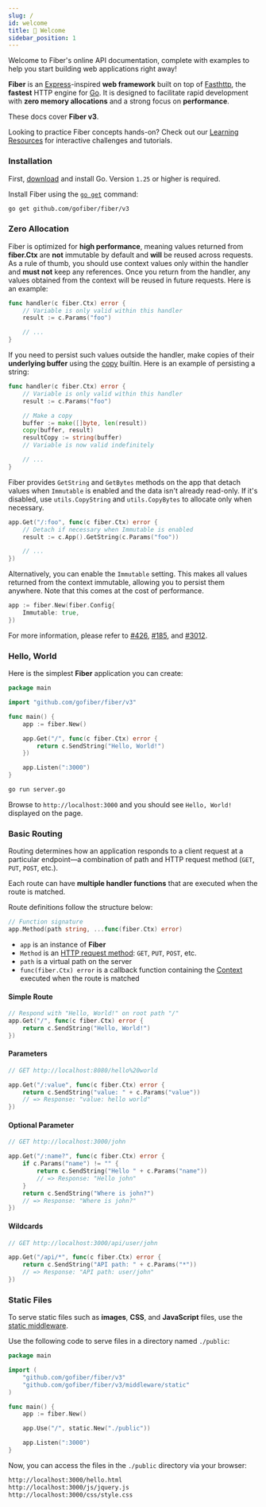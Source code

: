 ```yaml
---
slug: /
id: welcome
title: 👋 Welcome
sidebar_position: 1
---
```

Welcome to Fiber's online API documentation, complete with examples to help you start building web applications right away!

**Fiber** is an [Express](https://github.com/expressjs/express)-inspired **web framework** built on top of [Fasthttp](https://github.com/valyala/fasthttp), the **fastest** HTTP engine for [Go](https://go.dev/doc/). It is designed to facilitate rapid development with **zero memory allocations** and a strong focus on **performance**.

These docs cover **Fiber v3**.

Looking to practice Fiber concepts hands-on? Check out our [Learning Resources](./extra/learning-resources) for interactive challenges and tutorials.

### Installation

First, [download](https://go.dev/dl/) and install Go. Version `1.25` or higher is required.

Install Fiber using the [`go get`](https://pkg.go.dev/cmd/go/#hdr-Add_dependencies_to_current_module_and_install_them) command:

```bash
go get github.com/gofiber/fiber/v3
```

### Zero Allocation

Fiber is optimized for **high performance**, meaning values returned from **fiber.Ctx** are **not** immutable by default and **will** be reused across requests. As a rule of thumb, you should use context values only within the handler and **must not** keep any references. Once you return from the handler, any values obtained from the context will be reused in future requests. Here is an example:

```go
func handler(c fiber.Ctx) error {
    // Variable is only valid within this handler
    result := c.Params("foo") 

    // ...
}
```

If you need to persist such values outside the handler, make copies of their **underlying buffer** using the [copy](https://pkg.go.dev/builtin/#copy) builtin. Here is an example of persisting a string:

```go
func handler(c fiber.Ctx) error {
    // Variable is only valid within this handler
    result := c.Params("foo")

    // Make a copy
    buffer := make([]byte, len(result))
    copy(buffer, result)
    resultCopy := string(buffer) 
    // Variable is now valid indefinitely

    // ...
}
```

Fiber provides `GetString` and `GetBytes` methods on the app that detach values when `Immutable` is enabled and the data isn't already read-only. If it's disabled, use `utils.CopyString` and `utils.CopyBytes` to allocate only when necessary.

```go
app.Get("/:foo", func(c fiber.Ctx) error {
    // Detach if necessary when Immutable is enabled
    result := c.App().GetString(c.Params("foo"))

    // ...
})
```

Alternatively, you can enable the `Immutable` setting. This makes all values returned from the context immutable, allowing you to persist them anywhere. Note that this comes at the cost of performance.

```go
app := fiber.New(fiber.Config{
    Immutable: true,
})
```

For more information, please refer to [#426](https://github.com/gofiber/fiber/issues/426), [#185](https://github.com/gofiber/fiber/issues/185), and [#3012](https://github.com/gofiber/fiber/issues/3012).

### Hello, World

Here is the simplest **Fiber** application you can create:

```go
package main

import "github.com/gofiber/fiber/v3"

func main() {
    app := fiber.New()

    app.Get("/", func(c fiber.Ctx) error {
        return c.SendString("Hello, World!")
    })

    app.Listen(":3000")
}
```

```bash
go run server.go
```

Browse to `http://localhost:3000` and you should see `Hello, World!` displayed on the page.

### Basic Routing

Routing determines how an application responds to a client request at a particular endpoint—a combination of path and HTTP request method (`GET`, `PUT`, `POST`, etc.).

Each route can have **multiple handler functions** that are executed when the route is matched.

Route definitions follow the structure below:

```go
// Function signature
app.Method(path string, ...func(fiber.Ctx) error)
```

- `app` is an instance of **Fiber**
- `Method` is an [HTTP request method](https://docs.gofiber.io/api/app#route-handlers): `GET`, `PUT`, `POST`, etc.
- `path` is a virtual path on the server
- `func(fiber.Ctx) error` is a callback function containing the [Context](https://docs.gofiber.io/api/ctx) executed when the route is matched

#### Simple Route

```go
// Respond with "Hello, World!" on root path "/"
app.Get("/", func(c fiber.Ctx) error {
    return c.SendString("Hello, World!")
})
```

#### Parameters

```go
// GET http://localhost:8080/hello%20world

app.Get("/:value", func(c fiber.Ctx) error {
    return c.SendString("value: " + c.Params("value"))
    // => Response: "value: hello world"
})
```

#### Optional Parameter

```go
// GET http://localhost:3000/john

app.Get("/:name?", func(c fiber.Ctx) error {
    if c.Params("name") != "" {
        return c.SendString("Hello " + c.Params("name"))
        // => Response: "Hello john"
    }
    return c.SendString("Where is john?")
    // => Response: "Where is john?"
})
```

#### Wildcards

```go
// GET http://localhost:3000/api/user/john

app.Get("/api/*", func(c fiber.Ctx) error {
    return c.SendString("API path: " + c.Params("*"))
    // => Response: "API path: user/john"
})
```

### Static Files

To serve static files such as **images**, **CSS**, and **JavaScript** files, use the [static middleware](./middleware/static.md).

Use the following code to serve files in a directory named `./public`:

```go
package main

import (
    "github.com/gofiber/fiber/v3"
    "github.com/gofiber/fiber/v3/middleware/static"
)

func main() {
    app := fiber.New()

    app.Use("/", static.New("./public"))

    app.Listen(":3000")
}
```

Now, you can access the files in the `./public` directory via your browser:

```bash
http://localhost:3000/hello.html
http://localhost:3000/js/jquery.js
http://localhost:3000/css/style.css
```
